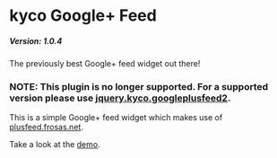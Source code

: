 kyco Google+ Feed
=================

##### Version: 1.0.4

The previously best Google+ feed widget out there!

### NOTE: This plugin is no longer supported. For a supported version please use [jquery.kyco.googleplusfeed2](https://github.com/kyco/jquery.kyco.googleplusfeed2).

This is a simple Google+ feed widget which makes use of [plusfeed.frosas.net](http://plusfeed.frosas.net/).

Take a look at the [demo](http://kyco.github.io/jquery.kyco.googleplusfeed/).
